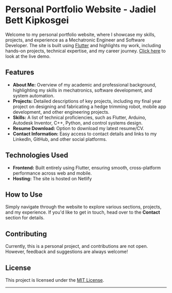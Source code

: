 # Personal Portfolio Website - Jadiel Bett Kipkosgei

Welcome to my personal portfolio website, where I showcase my skills, projects, and experience as a Mechatronic Engineer and Software Developer. The site is built using [Flutter](https://flutter.dev/) and highlights my work, including hands-on projects, technical expertise, and my career journey.
[Click here](https://master--jadielbett.netlify.app/) to look at the live demo.

## Features

- **About Me:** Overview of my academic and professional background, highlighting my skills in mechatronics, software development, and system automation.
- **Projects:** Detailed descriptions of key projects, including my final year project on designing and fabricating a hedge trimming robot, mobile app development, and other engineering projects.
- **Skills:** A list of technical proficiencies, such as Flutter, Arduino, Autodesk Inventor, C++, Python, and control systems design.
- **Resume Download:** Option to download my latest resume/CV.
- **Contact Information:** Easy access to contact details and links to my LinkedIn, GitHub, and other social platforms.

## Technologies Used

- **Frontend:** Built entirely using Flutter, ensuring smooth, cross-platform performance across web and mobile.
- **Hosting:** The site is hosted on Netlify

## How to Use

Simply navigate through the website to explore various sections, projects, and my experience. If you'd like to get in touch, head over to the **Contact** section for details.

## Contributing

Currently, this is a personal project, and contributions are not open. However, feedback and suggestions are always welcome!

## License

This project is licensed under the [MIT License](LICENSE).

---
